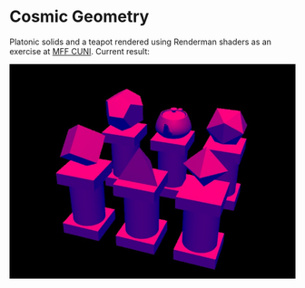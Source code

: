 # Cosmic Geometry
Platonic solids and a teapot rendered using Renderman shaders as an exercise at [MFF CUNI](https://www.mff.cuni.cz). Current result:

![Current result](platon.jpg "Current result")
